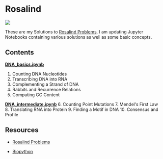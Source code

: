 # Rosalind

![](https://upload.wikimedia.org/wikipedia/commons/thumb/e/e2/Eukaryote_DNA-en.svg/320px-Eukaryote_DNA-en.svg.png)

These are my Solutions to [Rosalind Problems](http://rosalind.info/problems). I am updating Jupyter Notebooks containing various solutions as well as some basic concepts.


## Contents

**[DNA_basics.ipynb](https://github.com/SuruchiFialoke/Rosalind/blob/master/DNA_basics.ipynb)** 
1. Counting DNA Nucleotides
2. Transcribing DNA into RNA
3. Complementing a Strand of DNA
4. Rabbits and Recurrence Relations
5. Computing GC Content
  
 **[DNA_intermediate.ipynb](https://github.com/SuruchiFialoke/Rosalind/blob/master/DNA_intermediate.ipynb)** 
6. Counting Point Mutations
7. Mendel's First Law
8. Translating RNA into Protein
9. Finding a Motif in DNA
10. Consensus and Profile

  
  ## Resources
  
  - [Rosalind Problems](http://rosalind.info/problems)
  
  - [Biopython](https://anaconda.org/anaconda/biopython)
 
